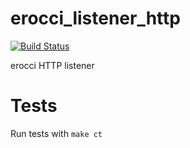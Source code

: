 erocci_listener_http
====================

[![Build Status](https://travis-ci.org/erocci/erocci_listener_http.svg?branch=master)](https://travis-ci.org/erocci/erocci_listener_http)

erocci HTTP listener

# Tests

Run tests with
```make ct```
